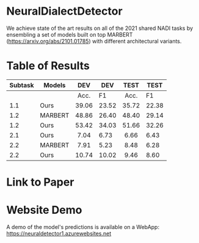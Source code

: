 # NeuralDialectDetector

We achieve state of the art results on all of the 2021 shared NADI tasks by ensembling a set of  models built on top MARBERT (https://arxiv.org/abs/2101.01785) with different architectural variants. 

# Table of Results

| Subtask | Models  |  DEV  | DEV   |  TEST | TEST  |
|---------|---------|:-----:|-------|:-----:|-------|
|         |         | Acc.  | F1    | Acc.  | F1    |
| 1.1     | Ours    | 39.06 | 23.52 | 35.72 | 22.38 |
| 1.2     | MARBERT | 48.86 | 26.40 | 48.40 | 29.14 |
| 1.2     | Ours    | 53.42 | 34.03 | 51.66 | 32.26 |
| 2.1     | Ours    | 7.04  | 6.73  | 6.66  | 6.43  |
| 2.2     | MARBERT | 7.91  | 5.23  | 8.48  | 6.28  |
| 2.2     | Ours    | 10.74 | 10.02 | 9.46  | 8.60  |

# Link to Paper



# Website Demo

A demo of the model's predictions is available on a WebApp: https://neuraldetector1.azurewebsites.net